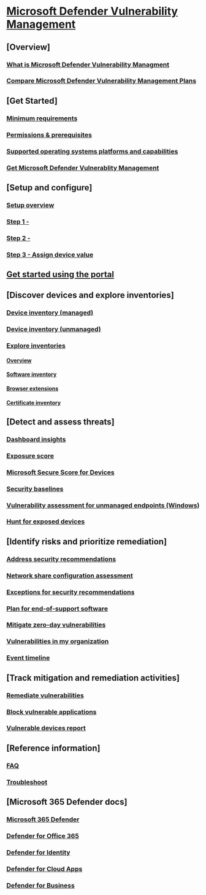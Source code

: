 # [Microsoft Defender Vulnerability Management](index.yml)

## [Overview]
### [What is Microsoft Defender Vulnerability Managment](next-gen-threat-and-vuln-mgt.md)
### [Compare Microsoft Defender Vulnerability Management Plans](tvm-supported-os.md)
## [Get Started]
### [Minimum requirements](minimum-requirements.md)
### [Permissions & prerequisites](tvm-prerequisites.md)
### [Supported operating systems platforms and capabilities](tvm-supported-os.md)
### [Get Microsoft Defender Vulnerablity Management](get-defender-vulnerability-management.md)
## [Setup and configure]
### [Setup overview](tvm-supported-os.md)
### [Step 1 - ](tvm-supported-os.md)
### [Step 2 - ](tvm-supported-os.md)
### [Step 3 - Assign device value](tvm-assign-device-value.md)
## [Get started using the portal](tvm-supported-os.md)
## [Discover devices and explore inventories]
### [Device inventory (managed)](tvm-supported-os.md)
### [Device inventory (unmanaged)](tvm-supported-os.md)
### [Explore inventories](tvm-supported-os.md)
#### [Overview](tvm-supported-os.md)
#### [Software inventory](tvm-supported-os.md)
#### [Browser extensions](tvm-browser-extensions.md)
#### [Certificate inventory](tvm-certificate-inventory.md)
## [Detect and assess threats]
### [Dashboard insights](tvm-dashboard-insights.md)
### [Exposure score](tvm-exposure-score.md)
### [Microsoft Secure Score for Devices](tvm-microsoft-secure-score-devices.md)
### [Security baselines](tvm-security-baselines.md)
### [Vulnerability assessment for unmanaged endpoints (Windows)](tvm-supported-os.md)
### [Hunt for exposed devices](tvm-hunt-exposed-devices.md)
## [Identify risks and prioritize remediation]
### [Address security recommendations](tvm-security-recommendation.md)
### [Network share configuration assessment](tvm-supported-os.md)
### [Exceptions for security recommendations](tvm-exception.md)
### [Plan for end-of-support software](tvm-end-of-support-software.md)
### [Mitigate zero-day vulnerabilities](tvm-zero-day-vulnerabilities.md)
### [Vulnerabilities in my organization](tvm-weaknesses.md)
### [Event timeline](threat-and-vuln-mgt-event-timeline.md)
## [Track mitigation and remediation activities]
### [Remediate vulnerabilities](tvm-remediation.md)
### [Block vulnerable applications](tvm-block-vuln-apps.md)
### [Vulnerable devices report](tvm-vulnerable-devices-report.md)
## [Reference information]
### [FAQ](tvm-supported-os.md)
### [Troubleshoot](tvm-supported-os.md)
## [Microsoft 365 Defender docs]
### [Microsoft 365 Defender](/defender/index.yml)
### [Defender for Office 365](/office-365-security/index.yml)
### [Defender for Identity](/defender-for-identity/)
### [Defender for Cloud Apps](/cloud-app-security/)
### [Defender for Business](/defender-business/index.yml)
